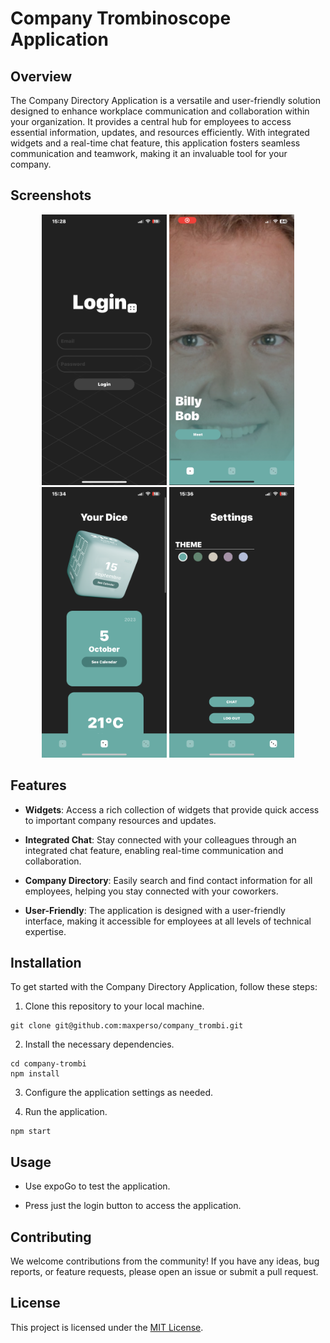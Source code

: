 # Company Trombinoscope Application

## Overview

The Company Directory Application is a versatile and user-friendly solution designed to enhance workplace communication and collaboration within your organization. It provides a central hub for employees to access essential information, updates, and resources efficiently. With integrated widgets and a real-time chat feature, this application fosters seamless communication and teamwork, making it an invaluable tool for your company.

## Screenshots

<div align="center">
  <img src="readme/login.PNG" width="200" alt="Image 1">
  <img src="readme/1.PNG" width="200" alt="Image 2">
  <img src="readme/2.PNG" width="200" alt="Image 3">
  <img src="readme/3.PNG" width="200" alt="Image 4">
</div>

## Features

- **Widgets**: Access a rich collection of widgets that provide quick access to important company resources and updates.

- **Integrated Chat**: Stay connected with your colleagues through an integrated chat feature, enabling real-time communication and collaboration.

- **Company Directory**: Easily search and find contact information for all employees, helping you stay connected with your coworkers.

- **User-Friendly**: The application is designed with a user-friendly interface, making it accessible for employees at all levels of technical expertise.

## Installation

To get started with the Company Directory Application, follow these steps:

1. Clone this repository to your local machine.

```shell
git clone git@github.com:maxperso/company_trombi.git
```

2. Install the necessary dependencies.

```shell
cd company-trombi
npm install
```

3. Configure the application settings as needed.

4. Run the application.

```shell
npm start
```

## Usage

- Use expoGo to test the application.

- Press just the login button to access the application.

## Contributing

We welcome contributions from the community! If you have any ideas, bug reports, or feature requests, please open an issue or submit a pull request.

## License

This project is licensed under the [MIT License](LICENSE).
```

